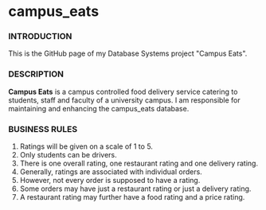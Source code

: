 # campus_eats

### INTRODUCTION
This is the GitHub page of my Database Systems project "Campus Eats".

### DESCRIPTION
**Campus Eats** is a campus controlled food delivery service catering to students, staff and faculty of a university campus. I am responsible for maintaining and enhancing the campus_eats database.

### BUSINESS RULES
1. Ratings will be given on a scale of 1 to 5.
1. Only students can be drivers.
1. There is one overall rating, one restaurant rating and one delivery rating.
1. Generally, ratings are associated with individual orders.
1. However, not every order is supposed to have a rating.
1. Some orders may have just a restaurant rating or just a delivery rating.
1. A restaurant rating may further have a food rating and a price rating. 
